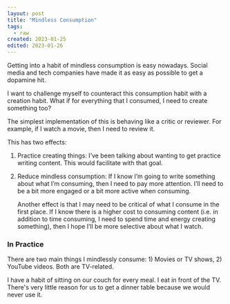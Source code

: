 ```yaml
---
layout: post
title: "Mindless Consumption"
tags:
  - raw
created: 2023-01-25
edited: 2023-01-26
---
```

Getting into a habit of mindless consumption is easy nowadays. Social media and tech companies have made it as easy as possible to get a dopamine hit.

I want to challenge myself to counteract this consumption habit with a creation habit. What if for everything that I consumed, I need to create something too?

The simplest implementation of this is behaving like a critic or reviewer. For example, if I watch a movie, then I need to review it.

This has two effects:

1.  Practice creating things: I’ve been talking about wanting to get practice writing content. This would facilitate with that goal.
    
2.  Reduce mindless consumption: If I know I’m going to write something about what I’m consuming, then I need to pay more attention. I’ll need to be a bit more engaged or a bit more active when consuming.
    
    Another effect is that I may need to be critical of what I consume in the first place. If I know there is a higher cost to consuming content (i.e. in addition to time consuming, I need to spend time and energy creating something), then I hope I’ll be more selective about what I watch.

### In Practice

There are two main things I mindlessly consume: 1) Movies or TV shows, 2) YouTube videos. Both are TV-related.

I have a habit of sitting on our couch for every meal. I eat in front of the TV. There's very little reason for us to get a dinner table because we would never use it.